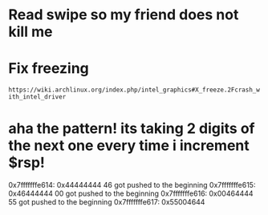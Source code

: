 # Read swipe so my friend does not kill me

# Fix freezing
`https://wiki.archlinux.org/index.php/intel_graphics#X_freeze.2Fcrash_with_intel_driver`


# aha the pattern! its taking 2 digits of the next one every time i increment $rsp!
0x7fffffffe614: 0x44444444
                  46 got pushed to the beginning
0x7fffffffe615: 0x46444444
                  00 got pushed to the beginning
0x7fffffffe616: 0x00464444
                  55 got pushed to the beginning
0x7fffffffe617: 0x55004644
